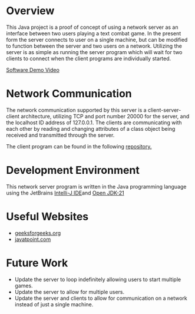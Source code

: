 # Overview

This Java project is a proof of concept of using a network server as an interface between two users playing a text combat game. In the present form the server connects to user on a single machine, but can be modified to function between the server and two users on a network. Utilizing the server is as simple as running the server program which will wait for two clients to connect when the client programs are individually started.

[Software Demo Video](https://www.youtube.com/watch?v=QUA4MrpG9xM)

# Network Communication

The network communication supported by this server is a client-server-client architecture, utilizing TCP and port number 20000 for the server, and the localhost ID address of 127.0.0.1.
The clients are communicating with each other by reading and changing attributes of a class object being received and transmitted through the server.

The client program can be found in the following [repository.](https://github.com/drhill99/Java-text-RPG)

# Development Environment

This network server program is written in the Java programming language using the JetBrains [Intelli-J IDE](https://www.jetbrains.com/idea/)and [Open JDK-21](https://jdk.java.net/)

# Useful Websites

* [geeksforgeeks.org](https://www.geeksforgeeks.org/)
* [javatpoint.com](https://www.javatpoint.com/)

# Future Work

* Update the server to loop indefinitely allowing users to start multiple games.
* Update the server to allow for multiple users.
* Update the server and clients to allow for communication on a network instead of just a single machine.
